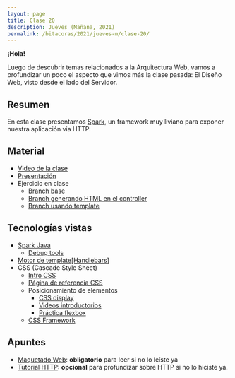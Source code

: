 ```yaml
---
layout: page
title: Clase 20
description: Jueves (Mañana, 2021)
permalink: /bitacoras/2021/jueves-m/clase-20/
---
```


**¡Hola!**

Luego de descubrir temas relacionados a la Arquitectura Web, vamos a profundizar un poco el aspecto que vimos más la clase pasada: El Diseño Web, visto desde el lado del Servidor.

## Resumen

En esta clase presentamos [Spark](http://sparkjava.com/), un framework muy liviano para exponer nuestra aplicación via HTTP.

## Material

- [Video de la clase](https://youtu.be/ooxLlYnZYt8)
- [Presentación](https://docs.google.com/presentation/d/1IO7R3pb3bzc4YWotvw2f3_gDsC_6ZPTFF5smuSvuil4/edit?usp=sharing)
- Ejercicio en clase
  - [Branch base](https://github.com/dds-utn/spark-web-proof-of-concept/tree/pokemon)
  - [Branch generando HTML en el controller](https://github.com/dds-utn/spark-web-proof-of-concept/tree/pokemon-step-1)
  - [Branch usando template](https://github.com/dds-utn/spark-web-proof-of-concept/tree/pokemon-step-search)

## Tecnologías vistas

- [Spark Java](http://sparkjava.com/documentation)
  - [Debug tools](https://github.com/perwendel/spark-debug-tools)
- [Motor de template[Handlebars]](https://handlebarsjs.com/guide/)
- CSS (Cascade Style Sheet)
  - [Intro CSS](https://www.w3schools.com/css/css_intro.asp)
  - [Página de referencia CSS](https://css-tricks.com/almanac/)
  - Posicionamiento de elementos
    - [CSS display](https://www.w3schools.com/css/css_display_visibility.asp)
    - [Videos introductorios](https://flexbox.io/)
    - [Práctica flexbox](https://flexboxfroggy.com/#es)
  - [CSS Framework](https://getbootstrap.com/docs/4.5/getting-started/introduction/)

## Apuntes

- [Maquetado Web](https://docs.google.com/document/d/1UoEb9bzut-nMmB6wxDUVND3V8EymNFgOsw7Hka6EEkc/edit#heading=h.6ew85j4snou0): **obligatorio** para leer si no lo leíste ya
- [Tutorial HTTP](https://github.com/flbulgarelli/http-tutorial/tree/master/tutorial/es): **opcional** para profundizar sobre HTTP si no lo hiciste ya.
